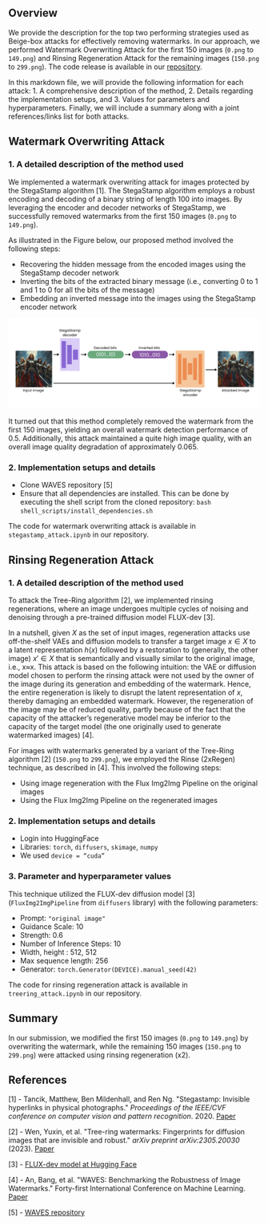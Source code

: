 ## Overview 

We provide the description for the top two performing strategies used as Beige-box attacks for effectively removing watermarks. In our approach, we performed Watermark Overwriting Attack for the first 150 images (`0.png` to `149.png`) and Rinsing Regeneration Attack for the remaining images (`150.png` to `299.png`). The code release is available in our [repository](https://github.com/leiluk1/erasing-the-invisible-beige-box).

In this markdown file, we will provide the following information for each attack: 1. A comprehensive description of the method, 2. Details regarding the implementation setups, and 3. Values for parameters and hyperparameters. Finally, we will include a summary along with a joint references/links list for both attacks.

## Watermark Overwriting Attack

### 1. A detailed description of the method used
We implemented a watermark overwriting attack for images protected by the StegaStamp algorithm [1]. The StegaStamp algorithm employs a robust encoding and decoding of a binary string of length 100 into images. By leveraging the encoder and decoder networks of StegaStamp, we successfully removed watermarks from the first 150 images (`0.png` to `149.png`). 

As illustrated in the Figure below, our proposed method involved the following steps:
- Recovering the hidden message from the encoded images using the StegaStamp decoder network
- Inverting the bits of the extracted binary message (i.e., converting 0 to 1 and 1 to 0 for all the bits of the message)
- Embedding an inverted message into the images using the StegaStamp encoder network

![StegaStamp watermark overwriting attack](./assets/method_1.png)

It turned out that this method completely removed the watermark from the first 150 images, yielding an overall watermark detection performance of 0.5. Additionally, this attack maintained a quite high image quality, with an overall image quality degradation of approximately 0.065.

### 2. Implementation setups and details
- Clone WAVES repository [5]
- Ensure that all dependencies are installed. This can be done by executing the shell script from the cloned repository: `bash shell_scripts/install_dependencies.sh`

The code for watermark overwriting attack is available in `stegastamp_attack.ipynb` in our  repository.

## Rinsing Regeneration Attack

### 1. A detailed description of the method used
To attack the Tree-Ring algorithm [2], we implemented rinsing regenerations, where an image undergoes multiple cycles of noising and denoising through a pre-trained diffusion model FLUX-dev [3].

In a nutshell, given $X$ as the set of input images, regeneration attacks use off-the-shelf VAEs and diffusion models to transfer a target image $x ∈ X$ to a latent representation $h(x)$ followed by a restoration to (generally, the other image) $x′ \in X$ that is semantically and visually similar to the original image, i.e., x≈x. This attack is based on the following intuition: the VAE or diffusion model chosen to perform the rinsing attack were not used by the owner of the image during its generation and embedding of the watermark. Hence, the entire regeneration is likely to disrupt the latent representation of $x$, thereby damaging an embedded watermark. However, the regeneration of the image may be of reduced quality, partly because of the fact that the capacity of the attacker’s regenerative model may be  inferior to the capacity of the target model (the one originally used to generate watermarked images) [4]. 

For images with watermarks generated by a variant of the Tree-Ring algorithm [2] (`150.png` to `299.png`), we employed the Rinse (2xRegen) technique, as described in [4]. This involved the following steps:
- Using image regeneration with the Flux Img2Img Pipeline on the original images
- Using the Flux Img2Img Pipeline on the regenerated images

### 2. Implementation setups and details
- Login into HuggingFace
- Libraries: `torch`, `diffusers`, `skimage`, `numpy`
- We used `device = “cuda”`

### 3. Parameter and hyperparameter values
This technique utilized the FLUX-dev diffusion model [3] (`FluxImg2ImgPipeline` from `diffusers` library) with the following parameters:
- Prompt: `"original image"`
- Guidance Scale: 10
- Strength: 0.6
- Number of Inference Steps: 10
- Width, height : 512, 512
- Max sequence length: 256
- Generator: `torch.Generator(DEVICE).manual_seed(42)`

The code for rinsing regeneration attack is available in `treering_attack.ipynb` in our repository.

## Summary
In our submission, we modified the first 150 images (`0.png` to `149.png`) by overwriting the watermark, while the remaining 150 images (`150.png` to `299.png`) were attacked using rinsing regeneration (x2). 

## References
[1] - Tancik, Matthew, Ben Mildenhall, and Ren Ng. "Stegastamp: Invisible hyperlinks in physical photographs." *Proceedings of the IEEE/CVF conference on computer vision and pattern recognition*. 2020. [Paper](https://arxiv.org/abs/1904.05343)

[2] - Wen, Yuxin, et al. "Tree-ring watermarks: Fingerprints for diffusion images that are invisible and robust." *arXiv preprint arXiv:2305.20030* (2023). [Paper](https://arxiv.org/abs/2305.20030)

[3] - [FLUX-dev model at Hugging Face](https://huggingface.co/docs/diffusers/main/api/pipelines/flux)

[4] - An, Bang, et al. "WAVES: Benchmarking the Robustness of Image Watermarks." Forty-first International Conference on Machine Learning. [Paper](https://arxiv.org/abs/2401.08573)

[5] -  [WAVES repository](https://github.com/umd-huang-lab/WAVES)
